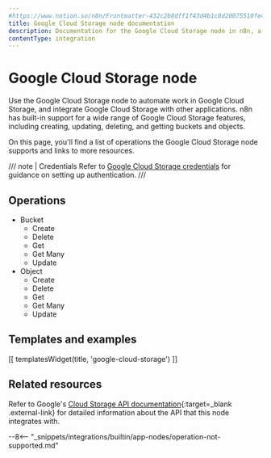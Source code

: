 ```yaml
---
#https://www.notion.so/n8n/Frontmatter-432c2b8dff1f43d4b1c8d20075510fe4
title: Google Cloud Storage node documentation
description: Documentation for the Google Cloud Storage node in n8n, a workflow automation platform. Includes details of operations and configuration, and links to examples and credentials information.
contentType: integration
---
```


# Google Cloud Storage node

Use the Google Cloud Storage node to automate work in Google Cloud Storage, and integrate Google Cloud Storage with other applications. n8n has built-in support for a wide range of Google Cloud Storage features, including creating, updating, deleting, and getting buckets and objects. 

On this page, you'll find a list of operations the Google Cloud Storage node supports and links to more resources.

/// note | Credentials
Refer to [Google Cloud Storage credentials](/integrations/builtin/credentials/google/) for guidance on setting up authentication. 
///

## Operations

* Bucket
	* Create
	* Delete
	* Get
	* Get Many
	* Update
* Object
	* Create
	* Delete
	* Get
	* Get Many
	* Update

## Templates and examples

<!-- see https://www.notion.so/n8n/Pull-in-templates-for-the-integrations-pages-37c716837b804d30a33b47475f6e3780 -->
[[ templatesWidget(title, 'google-cloud-storage') ]]

## Related resources

Refer to Google's [Cloud Storage API documentation](https://cloud.google.com/storage/docs/apis){:target=_blank .external-link} for detailed information about the API that this node integrates with.

--8<-- "_snippets/integrations/builtin/app-nodes/operation-not-supported.md"
